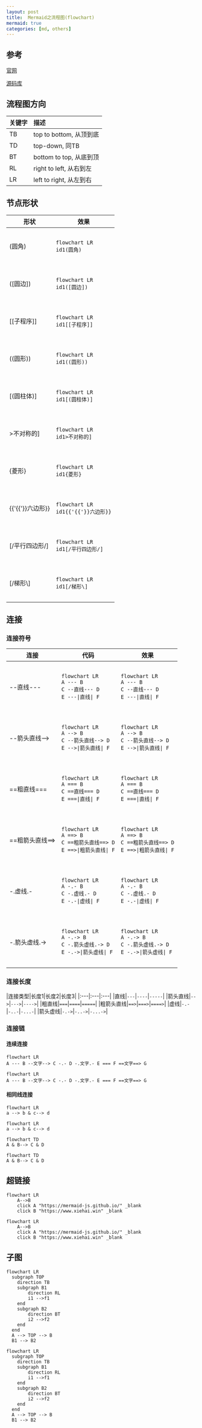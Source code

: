 ```yaml
---
layout: post
title:  Mermaid之流程图(flowchart)
mermaid: true
categories: [md, others]
---
```

## 参考

[官网](https://mermaidjs.github.io/)

[源码库](https://github.com/knsv/mermaid)

## 流程图方向
    
|关键字|描述|
|:---|:---|
|TB|top to bottom, 从顶到底|
|TD|top-down, 同TB|
|BT|bottom to top, 从底到顶|
|RL|right to left, 从右到左|
|LR|left to right, 从左到右|

## 节点形状

<table>
  <thead>
    <tr>
        <th>形状</th>
        <th>效果</th>
    </tr>
  </thead>
  <tbody>
    <tr>
        <td>(圆角)</td>
        <td>
<pre>
<code class="language-mermaid">
flowchart LR
id1(圆角)
</code>
</pre>
</td>
    </tr>
<tr>
        <td>([圆边])</td>
        <td>
<pre>
<code class="language-mermaid">
flowchart LR
id1([圆边])
</code>
</pre>
</td>
    </tr>
<tr>
<td>[[子程序]]</td>
<td>
<pre>
<code class="language-mermaid">
flowchart LR
id1[[子程序]]
</code>
</pre>
</td>
</tr>

<tr>
<td>((圆形))</td>
<td>
<pre>
<code class="language-mermaid">
flowchart LR
id1((圆形))
</code>
</pre>
</td>
</tr>

<tr>
<td>[(圆柱体)]</td>
<td>
<pre>
<code class="language-mermaid">
flowchart LR
id1[(圆柱体)]
</code>
</pre>
</td>
</tr>

<tr>
<td>>不对称的]</td>
<td>
<pre>
<code class="language-mermaid">
flowchart LR
id1>不对称的]
</code>
</pre>
</td>
</tr>

<tr>
<td>{菱形}</td>
<td>
<pre>
<code class="language-mermaid">
flowchart LR
id1{菱形}
</code>
</pre>
</td>
</tr>

<tr>
<td>{{'{{'}}六边形}}</td>
<td>
<pre>
<code class="language-mermaid">
flowchart LR
id1{{'{{'}}六边形}}
</code>
</pre>
</td>
</tr>

<tr>
<td>[/平行四边形/]</td>
<td>
<pre>
<code class="language-mermaid">
flowchart LR
id1[/平行四边形/]
</code>
</pre>
</td>
</tr>

<tr>
<td>[/梯形\]</td>
<td>
<pre>
<code class="language-mermaid">
flowchart LR
id1[/梯形\]
</code>
</pre>
</td>
</tr>

</tbody>
</table>

## 连接

### 连接符号

<table>    
<thead>
<tr>
<th>连接</th>
<th>代码</th>
<th>效果</th>
</tr>
</thead>
<tbody>
<tr>
<td>--直线---</td>
<td>
<pre>
<code>
flowchart LR
A --- B
C --直线--- D
E ---|直线| F
</code>
</pre>
</td>
<td>
<pre>
<code class="language-mermaid">
flowchart LR
A --- B
C --直线--- D
E ---|直线| F
</code>
</pre>
</td>
</tr>
<tr>
<td>--箭头直线--></td>
<td>
<pre>
<code>
flowchart LR
A --> B
C --箭头直线--> D
E -->|箭头直线| F
</code>
</pre>
</td>
<td>
<pre>
<code class="language-mermaid">
flowchart LR
A --> B
C --箭头直线--> D
E -->|箭头直线| F
</code>
</pre>
</td>
</tr>
<tr>
<td>==粗直线===</td>
<td>
<pre>
<code>
flowchart LR
A === B
C ==直线=== D
E ===|直线| F
</code>
</pre>
</td>
<td>
<pre>
<code class="language-mermaid">
flowchart LR
A === B
C ==直线=== D
E ===|直线| F
</code>
</pre>
</td>
</tr>
<tr>
<td>==粗箭头直线==></td>
<td>
<pre>
<code>
flowchart LR
A ==> B
C ==粗箭头直线==> D
E ==>|粗箭头直线| F
</code>
</pre>
</td>
<td>
<pre>
<code class="language-mermaid">
flowchart LR
A ==> B
C ==粗箭头直线==> D
E ==>|粗箭头直线| F
</code>
</pre>
</td>
</tr>
<tr>
<td>-.虚线.-</td>
<td>
<pre>
<code>
flowchart LR
A -.- B
C -.虚线.- D
E -.-|虚线| F
</code>
</pre>
</td>
<td>
<pre>
<code class="language-mermaid">
flowchart LR
A -.- B
C -.虚线.- D
E -.-|虚线| F
</code>
</pre>
</td>
</tr>
<tr>
<td>-.箭头虚线.-></td>
<td>
<pre>
<code>
flowchart LR
A -.-> B
C -.箭头虚线.-> D
E -.->|箭头虚线| F
</code>
</pre>
</td>
<td>
<pre>
<code class="language-mermaid">
flowchart LR
A -.-> B
C -.箭头虚线.-> D
E -.->|箭头虚线| F
</code>
</pre>
</td>
</tr>
</tbody>
</table>

### 连接长度
        
|连接类型|长度1|长度2|长度3|
|:---|:---|:---|
|直线|`---`|`----`|`-----`|
|箭头直线|`-->`|`--->`|`---->`|
|粗直线|`===`|`====`|`=====`|
|粗箭头直线|`==>`|`===>`|`====>`|
|虚线|`-.-`|`-..-`|`-...-`|
|箭头虚线|`-.->`|`-..->`|`-...->`|
      
### 连接链
#### 连续连接

```
flowchart LR
A --- B --文字--> C -.- D -.文字.- E === F ==文字==> G
```
```mermaid
flowchart LR
A --- B --文字--> C -.- D -.文字.- E === F ==文字==> G
```

#### 相同线连接

```
flowchart LR
a --> b & c--> d
```
```mermaid
flowchart LR
a --> b & c--> d
```
```
flowchart TD
A & B--> C & D
```
```mermaid
flowchart TD
A & B--> C & D
```
   
## 超链接
```
flowchart LR
    A-->B
    click A "https://mermaid-js.github.io/" _blank
    click B "https://www.xiehai.win" _blank
```
```mermaid
flowchart LR
    A-->B
    click A "https://mermaid-js.github.io/" _blank
    click B "https://www.xiehai.win" _blank
```

## 子图
```
flowchart LR
  subgraph TOP
    direction TB
    subgraph B1
        direction RL
        i1 -->f1
    end
    subgraph B2
        direction BT
        i2 -->f2
    end
  end
  A --> TOP --> B
  B1 --> B2
```
```mermaid
flowchart LR
  subgraph TOP
    direction TB
    subgraph B1
        direction RL
        i1 -->f1
    end
    subgraph B2
        direction BT
        i2 -->f2
    end
  end
  A --> TOP --> B
  B1 --> B2
```

